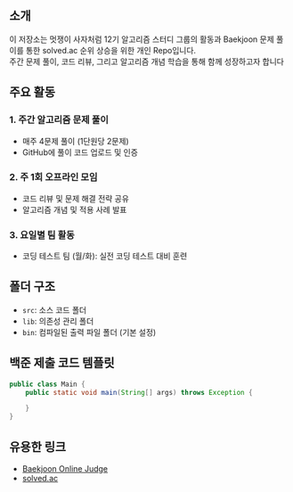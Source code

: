 ## 소개
이 저장소는 멋쟁이 사자처럼 12기 알고리즘 스터디 그룹의 활동과
Baekjoon 문제 풀이를 통한 solved.ac 순위 상승을 위한 개인 Repo입니다.
</br>
주간 문제 풀이, 코드 리뷰, 그리고 알고리즘 개념 학습을 통해 함께 성장하고자 합니다

## 주요 활동

### 1. 주간 알고리즘 문제 풀이
- 매주 4문제 풀이 (1단원당 2문제)
- GitHub에 풀이 코드 업로드 및 인증

### 2. 주 1회 오프라인 모임
- 코드 리뷰 및 문제 해결 전략 공유
- 알고리즘 개념 및 적용 사례 발표

### 3. 요일별 팀 활동
- 코딩 테스트 팀 (월/화): 실전 코딩 테스트 대비 훈련

## 폴더 구조
- `src`: 소스 코드 폴더
- `lib`: 의존성 관리 폴더
- `bin`: 컴파일된 출력 파일 폴더 (기본 설정)

## 백준 제출 코드 템플릿
```java
public class Main {
    public static void main(String[] args) throws Exception {

    }
}
```

## 유용한 링크
- [Baekjoon Online Judge](https://www.acmicpc.net/)
- [solved.ac](https://solved.ac/)